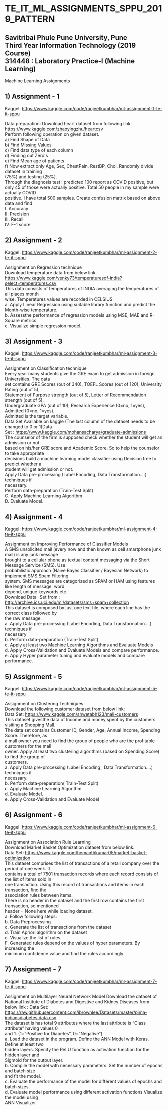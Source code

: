 # TE_IT_ML_ASSIGNMENTS_SPPU_2019_PATTERN
## Savitribai Phule Pune University, Pune<br>Third Year Information Technology (2019 Course)<br>314448 : Laboratory Practice-I (Machine Learning)
Machine Learning Assignments
## 1) Assignment - 1<br>
Kaggel: https://www.kaggle.com/code/ranjeetkumbhar/ml-assignment-1-te-it-sppu <br>

Data preparation: Download heart dataset from following link. https://www.kaggle.com/zhaoyingzhu/heartcsv <br>
Perform following operation on given dataset.<br>
   a) Find Shape of Data<br>
   b) Find Missing Values<br>
   c) Find data type of each column<br>
   d) Finding out Zero's<br>
   e) Find Mean age of patients<br>
   f) Now extract only Age, Sex, ChestPain, RestBP, Chol. Randomly divide dataset in training<br>
   (75%) and testing (25%).<br>
Through the diagnosis test I predicted 100 report as COVID positive, but only 45 of those were actually positive. Total 50 people in my sample were actually COVID<br>positive. I have total 500 samples. Create confusion matrix based on above data and find<br>
   I. Accuracy<br>
   II. Precision<br>
   III. Recall<br>
   IV. F-1 score<br>

## 2) Assignment - 2<br>
Kaggel: https://www.kaggle.com/code/ranjeetkumbhar/ml-assignment-2-te-it-sppu <br>

Assignment on Regression technique<br>
Download temperature data from below link. https://www.kaggle.com/venky73/temperaturesof-india?select=temperatures.csv<br>
This data consists of temperatures of INDIA averaging the temperatures of all places month<br>
wise. Temperatures values are recorded in CELSIUS<br>
a. Apply Linear Regression using suitable library function and predict the Month-wise temperature.<br>
b. Assessthe performance of regression models using MSE, MAE and R-Square metrics<br>
c. Visualize simple regression model.<br>

## 3) Assignment - 3<br>
Kaggel: https://www.kaggle.com/code/ranjeetkumbhar/ml-assignment-3-te-it-sppu <br>

Assignment on Classification technique<br>
Every year many students give the GRE exam to get admission in foreign Universities. The data<br>
set contains GRE Scores (out of 340), TOEFL Scores (out of 120), University Rating (out of 5),<br>
Statement of Purpose strength (out of 5), Letter of Recommendation strength (out of 5),<br>
Undergraduate GPA (out of 10), Research Experience (0=no, 1=yes), Admitted (0=no, 1=yes).<br>
Admitted is the target variable.<br>
Data Set Available on kaggle (The last column of the dataset needs to be changed to 0 or 1)Data<br>
Set : https://www.kaggle.com/mohansacharya/graduate-admissions<br>
The counselor of the firm is supposed check whether the student will get an admission or not<br>
based on his/her GRE score and Academic Score. So to help the counselor to take appropriate<br>
decisions build a machine learning model classifier using Decision tree to predict whether a<br>
student will get admission or not.<br>
Apply Data pre-processing (Label Encoding, Data Transformation….) techniques if<br>
necessary.<br>
 Perform data-preparation (Train-Test Split)<br>
C. Apply Machine Learning Algorithm<br>
D. Evaluate Model.<br>

## 4) Assignment - 4<br>
Kaggel: https://www.kaggle.com/code/ranjeetkumbhar/ml-assignment-4-te-it-sppu <br>

Assignment on Improving Performance of Classifier Models<br>
A SMS unsolicited mail (every now and then known as cell smartphone junk mail) is any junk message<br>
brought to a cellular phone as textual content messaging via the Short Message Service (SMS). Use<br>
probabilistic approach (Naive Bayes Classifier / Bayesian Network) to implement SMS Spam Filtering<br>
system. SMS messages are categorized as SPAM or HAM using features like length of message, word<br>
depend, unique keywords etc.<br>
Download Data -Set from : http://archive.ics.uci.edu/ml/datasets/sms+spam+collection<br>
This dataset is composed by just one text file, where each line has the correct class followed by<br>
the raw message.<br>
a. Apply Data pre-processing (Label Encoding, Data Transformation….) techniques if<br>
necessary<br>
b. Perform data-preparation (Train-Test Split)<br>
c. Apply at least two Machine Learning Algorithms and Evaluate Models<br>
d. Apply Cross-Validation and Evaluate Models and compare performance.<br>
e. Apply Hyper parameter tuning and evaluate models and compare performance.<br>

## 5) Assignment - 5<br>
Kaggel: https://www.kaggle.com/code/ranjeetkumbhar/ml-assignment-5-te-it-sppu <br>

Assignment on Clustering Techniques<br>
Download the following customer dataset from below link:<br>
Data Set: https://www.kaggle.com/shwetabh123/mall-customers<br>
This dataset givesthe data of Income and money spent by the customers visiting a Shopping Mall.<br>
The data set contains Customer ID, Gender, Age, Annual Income, Spending Score. Therefore, as<br>
a mall owner you need to find the group of people who are the profitable customers for the mall<br>
owner. Apply at least two clustering algorithms (based on Spending Score) to find the group of<br>
customers.<br>
a. Apply Data pre-processing (Label Encoding , Data Transformation….) techniques if<br>
necessary.<br>
b. Perform data-preparation( Train-Test Split)<br>
c. Apply Machine Learning Algorithm<br>
d. Evaluate Model.<br>
e. Apply Cross-Validation and Evaluate Model<br>

## 6) Assignment - 6<br>
Kaggel: https://www.kaggle.com/code/ranjeetkumbhar/ml-assignment-6-te-it-sppu <br>

Assignment on Association Rule Learning<br>
Download Market Basket Optimization dataset from below link.<br>
Data Set: https://www.kaggle.com/hemanthkumar05/market-basket-optimization<br>
This dataset comprises the list of transactions of a retail company over the period of one week. It<br>
contains a total of 7501 transaction records where each record consists of the list of items sold in<br>
one transaction. Using this record of transactions and items in each transaction, find the<br>
association rules between items.<br>
There is no header in the dataset and the first row contains the first transaction, so mentioned<br>
header = None here while loading dataset.<br>
a. Follow following steps:<br>
b. Data Preprocessing<br>
c. Generate the list of transactions from the dataset<br>
d. Train Apriori algorithm on the dataset<br>
e. Visualize the list of rules<br>
F. Generated rules depend on the values of hyper parameters. By increasing the<br>
minimum confidence value and find the rules accordingly<br>

## 7) Assignment - 7<br>
Kaggel: https://www.kaggle.com/code/ranjeetkumbhar/ml-assignment-7-te-it-sppu<br>

Assignment on Multilayer Neural Network Model
Download the dataset of National Institute of Diabetes and Digestive and Kidney Diseases from<br>
below link : Data Set: https://raw.githubusercontent.com/jbrownlee/Datasets/master/pima-indiansdiabetes.data.csv<br>
The dataset is has total 9 attributes where the last attribute is “Class attribute” having values 0<br>
and 1. (1=”Positive for Diabetes”, 0=”Negative”)<br>
a. Load the dataset in the program. Define the ANN Model with Keras. Define at least two<br>
hidden layers. Specify the ReLU function as activation function for the hidden layer and<br>
Sigmoid for the output layer.<br>
b. Compile the model with necessary parameters. Set the number of epochs and batch size<br>
and fit the model.<br>
c. Evaluate the performance of the model for different values of epochs and batch sizes.<br>
d. Evaluate model performance using different activation functions Visualize the model using<br>
ANN Visualizer<br>
